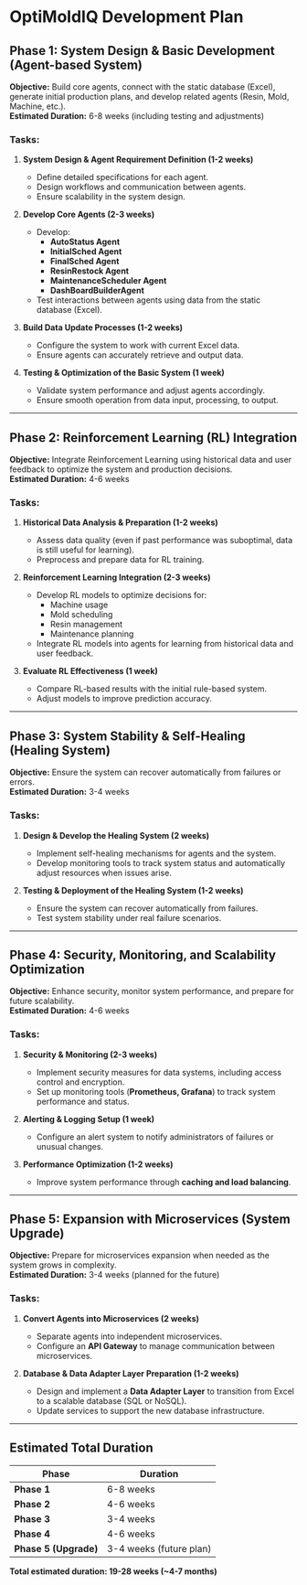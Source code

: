 # **OptiMoldIQ Development Plan**

## **Phase 1: System Design & Basic Development (Agent-based System)**
**Objective:** Build core agents, connect with the static database (Excel), generate initial production plans, and develop related agents (Resin, Mold, Machine, etc.).  
**Estimated Duration:** 6-8 weeks (including testing and adjustments)  

### **Tasks:**
1. **System Design & Agent Requirement Definition (1-2 weeks)**
   - Define detailed specifications for each agent.
   - Design workflows and communication between agents.
   - Ensure scalability in the system design.

2. **Develop Core Agents (2-3 weeks)**
   - Develop:
     - **AutoStatus Agent**
     - **InitialSched Agent**
     - **FinalSched Agent**
     - **ResinRestock Agent**
     - **MaintenanceScheduler Agent**
     - **DashBoardBuilderAgent**
   - Test interactions between agents using data from the static database (Excel).

3. **Build Data Update Processes (1-2 weeks)**
   - Configure the system to work with current Excel data.
   - Ensure agents can accurately retrieve and output data.

4. **Testing & Optimization of the Basic System (1 week)**
   - Validate system performance and adjust agents accordingly.
   - Ensure smooth operation from data input, processing, to output.

---

## **Phase 2: Reinforcement Learning (RL) Integration**
**Objective:** Integrate Reinforcement Learning using historical data and user feedback to optimize the system and production decisions.  
**Estimated Duration:** 4-6 weeks  

### **Tasks:**
1. **Historical Data Analysis & Preparation (1-2 weeks)**
   - Assess data quality (even if past performance was suboptimal, data is still useful for learning).
   - Preprocess and prepare data for RL training.

2. **Reinforcement Learning Integration (2-3 weeks)**
   - Develop RL models to optimize decisions for:
     - Machine usage
     - Mold scheduling
     - Resin management
     - Maintenance planning
   - Integrate RL models into agents for learning from historical data and user feedback.

3. **Evaluate RL Effectiveness (1 week)**
   - Compare RL-based results with the initial rule-based system.
   - Adjust models to improve prediction accuracy.

---

## **Phase 3: System Stability & Self-Healing (Healing System)**
**Objective:** Ensure the system can recover automatically from failures or errors.  
**Estimated Duration:** 3-4 weeks  

### **Tasks:**
1. **Design & Develop the Healing System (2 weeks)**
   - Implement self-healing mechanisms for agents and the system.
   - Develop monitoring tools to track system status and automatically adjust resources when issues arise.

2. **Testing & Deployment of the Healing System (1-2 weeks)**
   - Ensure the system can recover automatically from failures.
   - Test system stability under real failure scenarios.

---

## **Phase 4: Security, Monitoring, and Scalability Optimization**
**Objective:** Enhance security, monitor system performance, and prepare for future scalability.  
**Estimated Duration:** 4-6 weeks  

### **Tasks:**
1. **Security & Monitoring (2-3 weeks)**
   - Implement security measures for data systems, including access control and encryption.
   - Set up monitoring tools (**Prometheus, Grafana**) to track system performance and status.

2. **Alerting & Logging Setup (1 week)**
   - Configure an alert system to notify administrators of failures or unusual changes.

3. **Performance Optimization (1-2 weeks)**
   - Improve system performance through **caching and load balancing**.

---

## **Phase 5: Expansion with Microservices (System Upgrade)**
**Objective:** Prepare for microservices expansion when needed as the system grows in complexity.  
**Estimated Duration:** 3-4 weeks (planned for the future)  

### **Tasks:**
1. **Convert Agents into Microservices (2 weeks)**
   - Separate agents into independent microservices.
   - Configure an **API Gateway** to manage communication between microservices.

2. **Database & Data Adapter Layer Preparation (1-2 weeks)**
   - Design and implement a **Data Adapter Layer** to transition from Excel to a scalable database (SQL or NoSQL).
   - Update services to support the new database infrastructure.

---

## **Estimated Total Duration**
| Phase | Duration |
|-------|----------|
| **Phase 1** | 6-8 weeks |
| **Phase 2** | 4-6 weeks |
| **Phase 3** | 3-4 weeks |
| **Phase 4** | 4-6 weeks |
| **Phase 5 (Upgrade)** | 3-4 weeks (future plan) |

**Total estimated duration: 19-28 weeks (~4-7 months)**  
